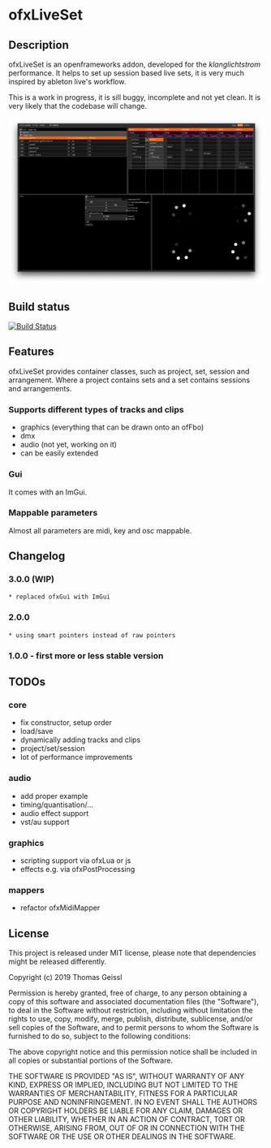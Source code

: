 # ofxLiveSet

## Description
ofxLiveSet is an openframeworks addon, developed for the *klanglichtstrom* performance. 
It helps to set up session based live sets, it is very much inspired by ableton live's workflow.

This is a work in progress, it is sill buggy, incomplete and not yet clean. It is very likely that the codebase will change.

![screenshot](./docs/screenshots/klanglichtstrom.png)

## Build status
[![Build Status](https://travis-ci.org/thomasgeissl/ofxLiveSet.svg?branch=master)](https://travis-ci.org/thomasgeissl/ofxLiveSet)


## Features
ofxLiveSet provides container classes, such as project, set, session and arrangement.
Where a project contains sets and a set contains sessions and arrangements.


### Supports different types of tracks and clips
* graphics (everything that can be drawn onto an ofFbo)
* dmx
* audio (not yet, working on it)
* can be easily extended

### Gui
It comes with an ImGui.

### Mappable parameters
Almost all parameters are midi, key and osc mappable. 

## Changelog
### 3.0.0 (WIP)
    * replaced ofxGui with ImGui
### 2.0.0
    * using smart pointers instead of raw pointers
### 1.0.0 - first more or less stable version

## TODOs
### core
* fix constructor, setup order
* load/save
* dynamically adding tracks and clips
* project/set/session
* lot of performance improvements
### audio
* add proper example
* timing/quantisation/...
* audio effect support
* vst/au support
### graphics
* scripting support via ofxLua or js
* effects e.g. via ofxPostProcessing
### mappers
* refactor ofxMidiMapper

## License
This project is released under MIT license, please note that dependencies might be released differently.

Copyright (c) 2019 Thomas Geissl

Permission is hereby granted, free of charge, to any person obtaining a copy
of this software and associated documentation files (the "Software"), to deal
in the Software without restriction, including without limitation the rights
to use, copy, modify, merge, publish, distribute, sublicense, and/or sell
copies of the Software, and to permit persons to whom the Software is
furnished to do so, subject to the following conditions:

The above copyright notice and this permission notice shall be included in all
copies or substantial portions of the Software.

THE SOFTWARE IS PROVIDED "AS IS", WITHOUT WARRANTY OF ANY KIND, EXPRESS OR
IMPLIED, INCLUDING BUT NOT LIMITED TO THE WARRANTIES OF MERCHANTABILITY,
FITNESS FOR A PARTICULAR PURPOSE AND NONINFRINGEMENT. IN NO EVENT SHALL THE
AUTHORS OR COPYRIGHT HOLDERS BE LIABLE FOR ANY CLAIM, DAMAGES OR OTHER
LIABILITY, WHETHER IN AN ACTION OF CONTRACT, TORT OR OTHERWISE, ARISING FROM,
OUT OF OR IN CONNECTION WITH THE SOFTWARE OR THE USE OR OTHER DEALINGS IN THE
SOFTWARE.
